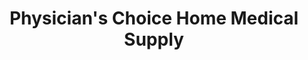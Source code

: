 ---
title: "Physician's Choice Home Medical Supply"
url: /bossier-city/physicians-choice-home-medical-supply/
shop: medical supply
---